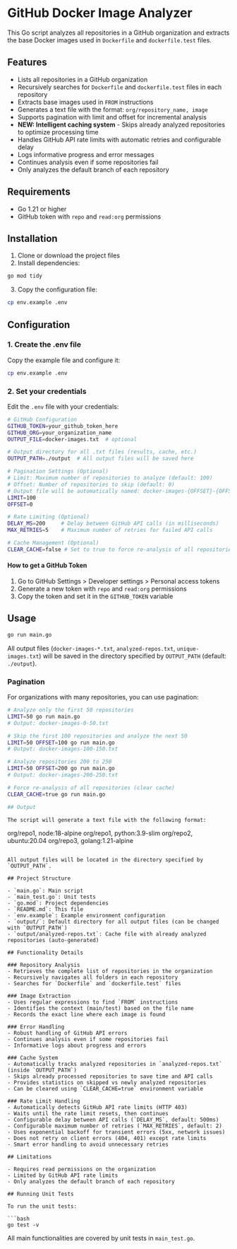 # GitHub Docker Image Analyzer

This Go script analyzes all repositories in a GitHub organization and extracts the base Docker images used in `Dockerfile` and `dockerfile.test` files.

## Features

- Lists all repositories in a GitHub organization
- Recursively searches for `Dockerfile` and `dockerfile.test` files in each repository
- Extracts base images used in `FROM` instructions
- Generates a text file with the format: `org/repository_name, image`
- Supports pagination with limit and offset for incremental analysis
- **NEW: Intelligent caching system** - Skips already analyzed repositories to optimize processing time
- Handles GitHub API rate limits with automatic retries and configurable delay
- Logs informative progress and error messages
- Continues analysis even if some repositories fail
- Only analyzes the default branch of each repository

## Requirements

- Go 1.21 or higher
- GitHub token with `repo` and `read:org` permissions

## Installation

1. Clone or download the project files
2. Install dependencies:

```bash
go mod tidy
```

3. Copy the configuration file:

```bash
cp env.example .env
```

## Configuration

### 1. Create the .env file

Copy the example file and configure it:

```bash
cp env.example .env
```

### 2. Set your credentials

Edit the `.env` file with your credentials:

```bash
# GitHub Configuration
GITHUB_TOKEN=your_github_token_here
GITHUB_ORG=your_organization_name
OUTPUT_FILE=docker-images.txt  # optional

# Output directory for all .txt files (results, cache, etc.)
OUTPUT_PATH=./output  # All output files will be saved here

# Pagination Settings (Optional)
# Limit: Maximum number of repositories to analyze (default: 100)
# Offset: Number of repositories to skip (default: 0)
# Output file will be automatically named: docker-images-{OFFSET}-{OFFSET+LIMIT}.txt
LIMIT=100
OFFSET=0

# Rate Limiting (Optional)
DELAY_MS=200     # Delay between GitHub API calls (in milliseconds)
MAX_RETRIES=5    # Maximum number of retries for failed API calls

# Cache Management (Optional)
CLEAR_CACHE=false # Set to true to force re-analysis of all repositories
```

#### How to get a GitHub Token

1. Go to GitHub Settings > Developer settings > Personal access tokens
2. Generate a new token with `repo` and `read:org` permissions
3. Copy the token and set it in the `GITHUB_TOKEN` variable

## Usage

```bash
go run main.go
```

All output files (`docker-images-*.txt`, `analyzed-repos.txt`, `unique-images.txt`) will be saved in the directory specified by `OUTPUT_PATH` (default: `./output`).

### Pagination

For organizations with many repositories, you can use pagination:

```bash
# Analyze only the first 50 repositories
LIMIT=50 go run main.go
# Output: docker-images-0-50.txt

# Skip the first 100 repositories and analyze the next 50
LIMIT=50 OFFSET=100 go run main.go
# Output: docker-images-100-150.txt

# Analyze repositories 200 to 250
LIMIT=50 OFFSET=200 go run main.go
# Output: docker-images-200-250.txt

# Force re-analysis of all repositories (clear cache)
CLEAR_CACHE=true go run main.go

## Output

The script will generate a text file with the following format:

```
org/repo1, node:18-alpine
org/repo1, python:3.9-slim
org/repo2, ubuntu:20.04
org/repo3, golang:1.21-alpine
```

All output files will be located in the directory specified by `OUTPUT_PATH`.

## Project Structure

- `main.go`: Main script
- `main_test.go`: Unit tests
- `go.mod`: Project dependencies
- `README.md`: This file
- `env.example`: Example environment configuration
- `output/`: Default directory for all output files (can be changed with `OUTPUT_PATH`)
- `output/analyzed-repos.txt`: Cache file with already analyzed repositories (auto-generated)

## Functionality Details

### Repository Analysis
- Retrieves the complete list of repositories in the organization
- Recursively navigates all folders in each repository
- Searches for `Dockerfile` and `dockerfile.test` files

### Image Extraction
- Uses regular expressions to find `FROM` instructions
- Identifies the context (main/test) based on the file name
- Records the exact line where each image is found

### Error Handling
- Robust handling of GitHub API errors
- Continues analysis even if some repositories fail
- Informative logs about progress and errors

### Cache System
- Automatically tracks analyzed repositories in `analyzed-repos.txt` (inside `OUTPUT_PATH`)
- Skips already processed repositories to save time and API calls
- Provides statistics on skipped vs newly analyzed repositories
- Can be cleared using `CLEAR_CACHE=true` environment variable

### Rate Limit Handling
- Automatically detects GitHub API rate limits (HTTP 403)
- Waits until the rate limit resets, then continues
- Configurable delay between API calls (`DELAY_MS`, default: 500ms)
- Configurable maximum number of retries (`MAX_RETRIES`, default: 2)
- Uses exponential backoff for transient errors (5xx, network issues)
- Does not retry on client errors (404, 401) except rate limits
- Smart error handling to avoid unnecessary retries

## Limitations

- Requires read permissions on the organization
- Limited by GitHub API rate limits
- Only analyzes the default branch of each repository

## Running Unit Tests

To run the unit tests:

```bash
go test -v
```

All main functionalities are covered by unit tests in `main_test.go`. 